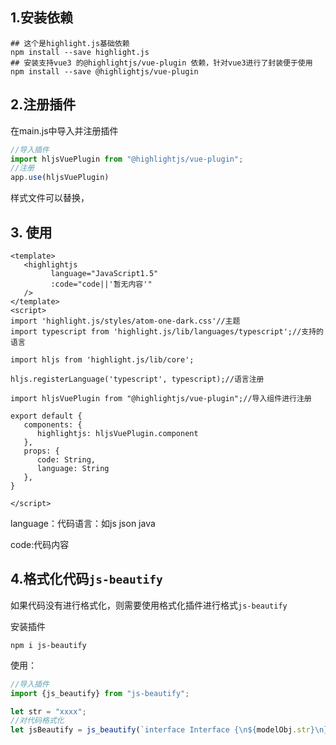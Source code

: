 

## 1.安装依赖

```apl
## 这个是highlight.js基础依赖
npm install --save highlight.js
## 安装支持vue3 的@highlightjs/vue-plugin 依赖，针对vue3进行了封装便于使用
npm install --save @highlightjs/vue-plugin
```

## 2.注册插件

在main.js中导入并注册插件

```ts
//导入插件
import hljsVuePlugin from "@highlightjs/vue-plugin";
//注册
app.use(hljsVuePlugin)
```

样式文件可以替换，

## 3. 使用

```vue
<template>
   <highlightjs
         language="JavaScript1.5"
         :code="code||'暂无内容'"
   />
</template>
<script>
import 'highlight.js/styles/atom-one-dark.css'//主题
import typescript from 'highlight.js/lib/languages/typescript';//支持的语言

import hljs from 'highlight.js/lib/core';

hljs.registerLanguage('typescript', typescript);//语言注册

import hljsVuePlugin from "@highlightjs/vue-plugin";//导入组件进行注册

export default {
   components: {
      highlightjs: hljsVuePlugin.component
   },
   props: {
      code: String,
      language: String
   },
}

</script>
```

language：代码语言：如js json java

code:代码内容



## 4.格式化代码`js-beautify`

如果代码没有进行格式化，则需要使用格式化插件进行格式`js-beautify`

安装插件

```apl
npm i js-beautify
```

使用：

```typescript
//导入插件
import {js_beautify} from "js-beautify";

let str = "xxxx";
//对代码格式化
let jsBeautify = js_beautify(`interface Interface {\n${modelObj.str}\n}`);
```